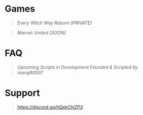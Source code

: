 # Games
> *Every Witch Way Reborn [PRIVATE]*

> *Marvel: United [SOON]*

# FAQ
> *Upcoming Scripts in Development*
> *Founded & Scripted by maraj#0007*

# Support
> *https://discord.gg/hQekChjZP3*
